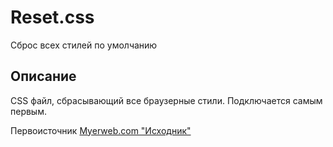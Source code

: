 # Reset.css
Сброс всех стилей по умолчанию

## Описание

CSS файл, сбрасывающий все браузерные стили. Подключается самым первым.

Первоисточник [Myerweb.com "Исходник"](https://meyerweb.com/eric/tools/css/reset/)